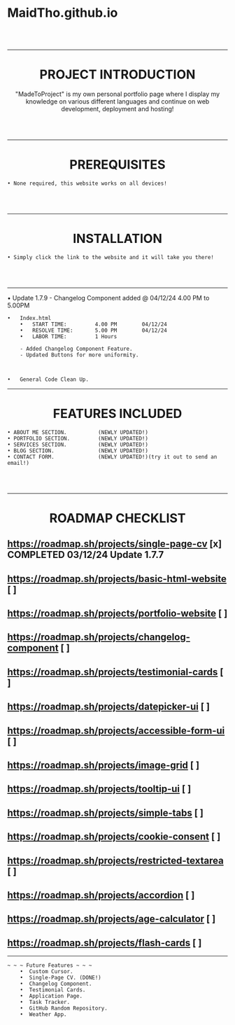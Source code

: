 # MaidTho.github.io

<br>
<br>

---------------------------------------------------
<h1 align="center">PROJECT INTRODUCTION</h1>
<p align="center"> "MadeToProject" is my own personal portfolio page where I display my knowledge on various different languages and continue on web development, deployment and hosting! </p>
<br>
<br>

---------------------------------------------------
<h1 align="center">PREREQUISITES</h1>

    • None required, this website works on all devices!

<br>
<br>

---------------------------------------------------
<h1 align="center">INSTALLATION</h1>

    • Simply click the link to the website and it will take you there!

<br>
<br>

---------------------------------------------------

• Update 1.7.9 - Changelog Component added   @   04/12/24    4.00 PM to 5.00PM

    •   Index.html
        •   START TIME: 		4.00 PM 	   04/12/24
        •   RESOLVE TIME: 		5.00 PM        04/12/24
        •   LABOR TIME: 		1 Hours
        
        - Added Changelog Component Feature.
        - Updated Buttons for more uniformity.
        
       

    •   General Code Clean Up. 
    
---------------------------------------------------
<h1 align="center">FEATURES INCLUDED</h1>

<p align="center">
    
    • ABOUT ME SECTION.          (NEWLY UPDATED!)
    • PORTFOLIO SECTION.         (NEWLY UPDATED!)
    • SERVICES SECTION.          (NEWLY UPDATED!) 
    • BLOG SECTION.              (NEWLY UPDATED!)
    • CONTACT FORM.              (NEWLY UPDATED!)(try it out to send an email!)
    
</p>
<br>
<br>


---------------------------------------------------
<h1 align="center"> ROADMAP CHECKLIST </h1>

## https://roadmap.sh/projects/single-page-cv         [x] COMPLETED 03/12/24 Update 1.7.7

## https://roadmap.sh/projects/basic-html-website     [ ] 
## https://roadmap.sh/projects/portfolio-website      [ ]
## https://roadmap.sh/projects/changelog-component    [ ]
## https://roadmap.sh/projects/testimonial-cards      [ ]
## https://roadmap.sh/projects/datepicker-ui          [ ]
## https://roadmap.sh/projects/accessible-form-ui     [ ]
## https://roadmap.sh/projects/image-grid             [ ]
## https://roadmap.sh/projects/tooltip-ui             [ ]
## https://roadmap.sh/projects/simple-tabs            [ ]
## https://roadmap.sh/projects/cookie-consent         [ ]
## https://roadmap.sh/projects/restricted-textarea    [ ]
## https://roadmap.sh/projects/accordion              [ ]
## https://roadmap.sh/projects/age-calculator         [ ]
## https://roadmap.sh/projects/flash-cards            [ ]


---------------------------------------------------

    ~ ~ ~ Future Features ~ ~ ~
        •  Custom Cursor.  
        •  Single-Page CV. (DONE!) 
        •  Changelog Component. 
        •  Testimonial Cards.
        •  Application Page.
        •  Task Tracker.
        •  GitHub Random Repository.
        •  Weather App.

